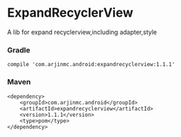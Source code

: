 # ExpandRecyclerView
A lib for expand recyclerview,including adapter,style

### Gradle
```code
compile 'com.arjinmc.android:expandrecyclerview:1.1.1'
```

### Maven
```code
<dependency>
    <groupId>com.arjinmc.android</groupId>
    <artifactId>expandrecyclerview</artifactId>
    <version>1.1.1</version>
    <type>pom</type>
</dependency>
```